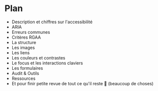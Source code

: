 <!-- .slide: -->

# Plan

* Description et chiffres sur l'accessibilité
* ARIA
* Erreurs communes
* Critères RGAA
* La structure
* Les images
* Les liens
* Les couleurs et contrastes
* Le focus et les interactions claviers
* Les formulaires
* Audit & Outils
* Ressources
* Et pour finir petite revue de tout ce qu'il reste 💪 (beaucoup de choses)

